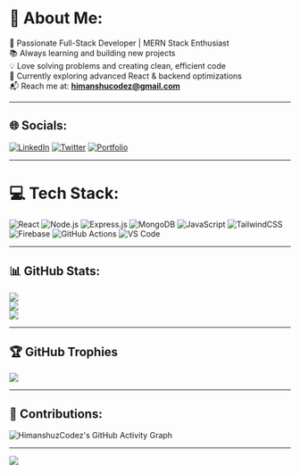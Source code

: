 # 💫 About Me:
🚀 Passionate Full-Stack Developer | MERN Stack Enthusiast  
📚 Always learning and building new projects  
💡 Love solving problems and creating clean, efficient code  
🌱 Currently exploring advanced React & backend optimizations  
📬 Reach me at: **himanshucodez@gmail.com**

---

## 🌐 Socials:
[![LinkedIn](https://img.shields.io/badge/LinkedIn-%230077B5.svg?logo=linkedin&logoColor=white)](https://linkedin.com/in/himanshuzcodez) 
[![Twitter](https://img.shields.io/badge/Twitter-%231DA1F2.svg?logo=Twitter&logoColor=white)](https://twitter.com/HimanshuzCodez) 
[![Portfolio](https://img.shields.io/badge/Portfolio-%23000000.svg?logo=firefox&logoColor=white)](https://himanshuzcodez.vercel.app)

---

# 💻 Tech Stack:
![React](https://img.shields.io/badge/React-%2320232a.svg?style=for-the-badge&logo=react&logoColor=%2361DAFB)
![Node.js](https://img.shields.io/badge/Node.js-43853D.svg?style=for-the-badge&logo=node-dot-js&logoColor=white)
![Express.js](https://img.shields.io/badge/Express.js-404D59.svg?style=for-the-badge)
![MongoDB](https://img.shields.io/badge/MongoDB-%234ea94b.svg?style=for-the-badge&logo=mongodb&logoColor=white)
![JavaScript](https://img.shields.io/badge/JavaScript-%23323330.svg?style=for-the-badge&logo=javascript&logoColor=%23F7DF1E)
![TailwindCSS](https://img.shields.io/badge/TailwindCSS-%2338B2AC.svg?style=for-the-badge&logo=tailwind-css&logoColor=white)
![Firebase](https://img.shields.io/badge/Firebase-%23039BE5.svg?style=for-the-badge&logo=firebase)
![GitHub Actions](https://img.shields.io/badge/GitHub%20Actions-%232671E5.svg?style=for-the-badge&logo=githubactions&logoColor=white)
![VS Code](https://img.shields.io/badge/VS%20Code-0078D4.svg?style=for-the-badge&logo=visual-studio-code&logoColor=white)

---

## 📊 GitHub Stats:
![](https://github-readme-stats.vercel.app/api?username=HimanshuCodez&theme=radical&hide_border=false&include_all_commits=true&count_private=true)  
![](https://github-readme-streak-stats.herokuapp.com/?user=HimanshuCodez&theme=radical&hide_border=false)  
![](https://github-readme-stats.vercel.app/api/top-langs/?username=HimanshuCodez&theme=radical&hide_border=false&layout=compact)

---

## 🏆 GitHub Trophies
![](https://github-profile-trophy.vercel.app/?username=HimanshuCodez&theme=radical&no-frame=false&no-bg=true&margin-w=4)

---

## 📅 Contributions:
![HimanshuzCodez's GitHub Activity Graph](https://github-readme-activity-graph.vercel.app/graph?username=HimanshuCodez&theme=react-dark&hide_border=true)

---

[![](https://visitcount.itsvg.in/api?id=HimanshuCodez&icon=0&color=0)](https://visitcount.itsvg.in)

